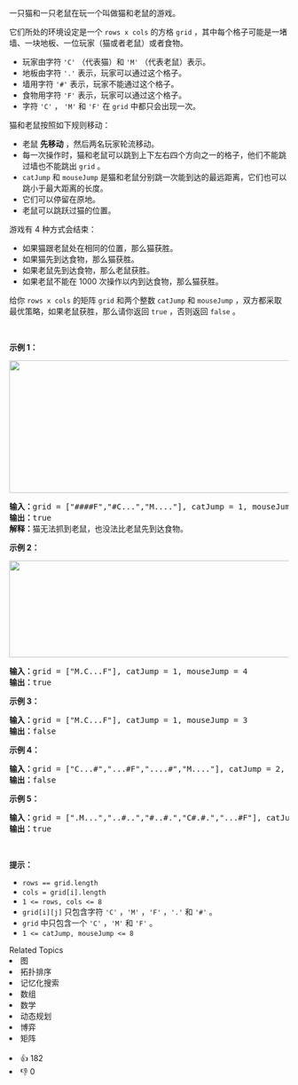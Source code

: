<p>一只猫和一只老鼠在玩一个叫做猫和老鼠的游戏。</p>

<p>它们所处的环境设定是一个&nbsp;<code>rows x cols</code>&nbsp;的方格 <code>grid</code>&nbsp;，其中每个格子可能是一堵墙、一块地板、一位玩家（猫或者老鼠）或者食物。</p>

<ul> 
 <li>玩家由字符&nbsp;<code>'C'</code>&nbsp;（代表猫）和&nbsp;<code>'M'</code>&nbsp;（代表老鼠）表示。</li> 
 <li>地板由字符&nbsp;<code>'.'</code>&nbsp;表示，玩家可以通过这个格子。</li> 
 <li>墙用字符&nbsp;<code>'#'</code>&nbsp;表示，玩家不能通过这个格子。</li> 
 <li>食物用字符&nbsp;<code>'F'</code>&nbsp;表示，玩家可以通过这个格子。</li> 
 <li>字符&nbsp;<code>'C'</code>&nbsp;，&nbsp;<code>'M'</code>&nbsp;和&nbsp;<code>'F'</code>&nbsp;在&nbsp;<code>grid</code>&nbsp;中都只会出现一次。</li> 
</ul>

<p>猫和老鼠按照如下规则移动：</p>

<ul> 
 <li>老鼠 <strong>先移动</strong>&nbsp;，然后两名玩家轮流移动。</li> 
 <li>每一次操作时，猫和老鼠可以跳到上下左右四个方向之一的格子，他们不能跳过墙也不能跳出&nbsp;<code>grid</code>&nbsp;。</li> 
 <li><code>catJump</code> 和&nbsp;<code>mouseJump</code>&nbsp;是猫和老鼠分别跳一次能到达的最远距离，它们也可以跳小于最大距离的长度。</li> 
 <li>它们可以停留在原地。</li> 
 <li>老鼠可以跳跃过猫的位置。</li> 
</ul>

<p>游戏有 4 种方式会结束：</p>

<ul> 
 <li>如果猫跟老鼠处在相同的位置，那么猫获胜。</li> 
 <li>如果猫先到达食物，那么猫获胜。</li> 
 <li>如果老鼠先到达食物，那么老鼠获胜。</li> 
 <li>如果老鼠不能在 1000 次操作以内到达食物，那么猫获胜。</li> 
</ul>

<p>给你&nbsp;<code>rows x cols</code>&nbsp;的矩阵&nbsp;<code>grid</code>&nbsp;和两个整数&nbsp;<code>catJump</code>&nbsp;和&nbsp;<code>mouseJump</code>&nbsp;，双方都采取最优策略，如果老鼠获胜，那么请你返回&nbsp;<code>true</code>&nbsp;，否则返回 <code>false</code>&nbsp;。</p>

<p>&nbsp;</p>

<p><strong>示例 1：</strong></p>

<p><strong><img alt="" src="https://assets.leetcode-cn.com/aliyun-lc-upload/uploads/2021/01/17/sample_111_1955.png" style="width: 580px; height: 239px;" /></strong></p>

<pre>
<b>输入：</b>grid = ["####F","#C...","M...."], catJump = 1, mouseJump = 2
<b>输出：</b>true
<b>解释：</b>猫无法抓到老鼠，也没法比老鼠先到达食物。
</pre>

<p><strong>示例 2：</strong></p>

<p><img alt="" src="https://assets.leetcode-cn.com/aliyun-lc-upload/uploads/2021/01/17/sample_2_1955.png" style="width: 580px; height: 175px;" /></p>

<pre>
<b>输入：</b>grid = ["M.C...F"], catJump = 1, mouseJump = 4
<b>输出：</b>true
</pre>

<p><strong>示例 3：</strong></p>

<pre>
<b>输入：</b>grid = ["M.C...F"], catJump = 1, mouseJump = 3
<b>输出：</b>false
</pre>

<p><strong>示例 4：</strong></p>

<pre>
<b>输入：</b>grid = ["C...#","...#F","....#","M...."], catJump = 2, mouseJump = 5
<b>输出：</b>false
</pre>

<p><strong>示例 5：</strong></p>

<pre>
<b>输入：</b>grid = [".M...","..#..","#..#.","C#.#.","...#F"], catJump = 3, mouseJump = 1
<b>输出：</b>true
</pre>

<p>&nbsp;</p>

<p><strong>提示：</strong></p>

<ul> 
 <li><code>rows == grid.length</code></li> 
 <li><code>cols = grid[i].length</code></li> 
 <li><code>1 &lt;= rows, cols &lt;= 8</code></li> 
 <li><code>grid[i][j]</code> 只包含字符&nbsp;<code>'C'</code>&nbsp;，<code>'M'</code>&nbsp;，<code>'F'</code>&nbsp;，<code>'.'</code>&nbsp;和&nbsp;<code>'#'</code>&nbsp;。</li> 
 <li><code>grid</code>&nbsp;中只包含一个&nbsp;<code>'C'</code>&nbsp;，<code>'M'</code>&nbsp;和&nbsp;<code>'F'</code>&nbsp;。</li> 
 <li><code>1 &lt;= catJump, mouseJump &lt;= 8</code></li> 
</ul>

<div><div>Related Topics</div><div><li>图</li><li>拓扑排序</li><li>记忆化搜索</li><li>数组</li><li>数学</li><li>动态规划</li><li>博弈</li><li>矩阵</li></div></div><br><div><li>👍 182</li><li>👎 0</li></div>